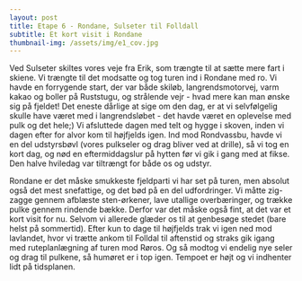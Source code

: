 ```yaml
---
layout: post
title: Etape 6 - Rondane, Sulseter til Folldall 
subtitle: Et kort visit i Rondane 
thumbnail-img: /assets/img/e1_cov.jpg
---
```

Ved Sulseter skiltes vores veje fra Erik, som trængte til at sætte mere fart i skiene. Vi trængte til det modsatte og tog turen ind i Rondane med ro. Vi havde en forrygende start, der var både skiløb, langrendsmotorvej, varm kakao og boller på Ruststugu, og strålende vejr - hvad mere kan man ønske sig på fjeldet! Det eneste dårlige at sige om den dag, er at vi selvfølgelig skulle have været med i langrendsløbet - det havde været en oplevelse med pulk og det hele;) Vi afsluttede dagen med telt og hygge i skoven, inden vi dagen efter for alvor kom til højfjelds igen. Ind mod Rondvassbu, havde vi en del udstyrsbøvl (vores pulkseler og drag bliver ved at drille), så vi tog en kort dag, og nød en eftermiddagslur på hytten før vi gik i gang med at fikse. Den halve hviledag var tiltrængt for både os og udstyr.

Rondane er det måske smukkeste fjeldparti vi har set på turen, men absolut også det mest snefattige, og det bød på en del udfordringer. Vi måtte zig-zagge gennem afblæste sten-ørkener, lave utallige overbæringer, og trække pulke gennem rindende bække. Derfor var det måske også fint, at det var et kort visit for nu. Selvom vi allerede glæder os til at genbesøge stedet (bare helst på sommertid). Efter kun to dage til højfjelds trak vi igen ned mod lavlandet, hvor vi trætte ankom til Folldal til aftenstid og straks gik igang med ruteplanlægning af turen mod Røros. Og så modtog vi endelig nye seler og drag til pulkene, så humøret er i top igen. Tempoet er højt og vi indhenter lidt på tidsplanen. 
